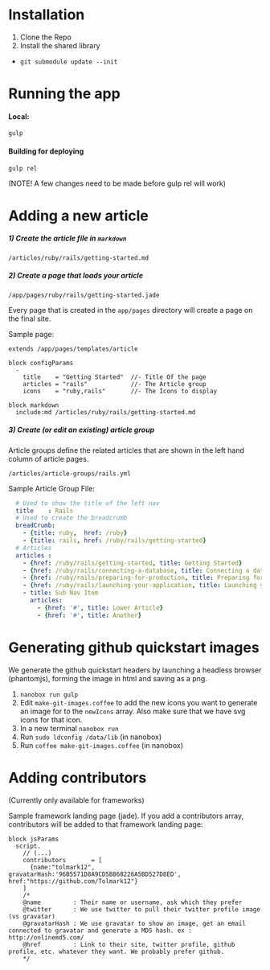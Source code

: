 # Installation

1. Clone the Repo
2. Install the shared library
  * `git submodule update --init`

# Running the app

#### Local:
```
gulp
```

#### Building for deploying
```
gulp rel
```
(NOTE! A few changes need to be made before gulp rel will work)


# Adding a new article

##### 1) Create the article file in `markdown`
```
/articles/ruby/rails/getting-started.md
```

##### 2) Create a page that loads your article
```
/app/pages/ruby/rails/getting-started.jade
```
Every page that is created in the `app/pages` directory will create a page on the final site.

Sample page:

```jade
extends /app/pages/templates/article  

block configParams
  -
    title    = "Getting Started"  //- Title Of the page
    articles = "rails"            //- The Article group
    icons    = "ruby,rails"       //- The Icons to display

block markdown
  include:md /articles/ruby/rails/getting-started.md
```

##### 3) Create (or edit an existing) article group

Article groups define the related articles that are shown in the left hand column of article pages.

```
/articles/article-groups/rails.yml
```

Sample Article Group File:
```yaml
  # Used to show the title of the left nav
  title    : Rails
  # Used to create the breadcrumb
  breadCrumb:
    - {title: ruby,  href: /ruby}
    - {title: rails, href: /ruby/rails/getting-started}
  # Articles
  articles :
    - {href: /ruby/rails/getting-started, title: Getting Started}
    - {href: /ruby/rails/connecting-a-database, title: Connecting a database}
    - {href: /ruby/rails/preparing-for-production, title: Preparing for production}
    - {href: /ruby/rails/launching-your-application, title: Launching your application}
    - title: Sub Nav Item
      articles:
        - {href: '#', title: Lower Article}
        - {href: '#', title: Another}
```

# Generating github quickstart images

We generate the github quickstart headers by launching a headless browser (phantomjs), forming the image in html and saving as a png.

1. `nanobox run gulp`
1. Edit `make-git-images.coffee` to add the new icons you want to generate an image for to the `newIcons` array. Also make sure that we have svg icons for that icon.
1. In a new terminal `nanobox run`
1. Run `sudo ldconfig /data/lib` (in nanobox)
1. Run `coffee make-git-images.coffee` (in nanobox)

# Adding contributors

(Currently only available for frameworks)

Sample framework landing page (jade). If you add a contributors array, contributors will be added to that framework landing page:

``` jade
block jsParams
  script.
    // (...)
    contributors       = [
      {name:"tolmark12", gravatarHash:'96B5571D8A9CD5B868226A5BD527D8ED', href:"https://github.com/Tolmark12"}
    ]
    /*
    @name         : Their name or username, ask which they prefer
    @twitter      : We use twitter to pull their twitter profile image (vs gravatar)
    @gravatarHash : We use gravatar to show an image, get an email connected to gravatar and generate a MD5 hash. ex : http://onlinemd5.com/
    @href         : Link to their site, twitter profile, github profile, etc. whatever they want. We probably prefer github.
    */
```

